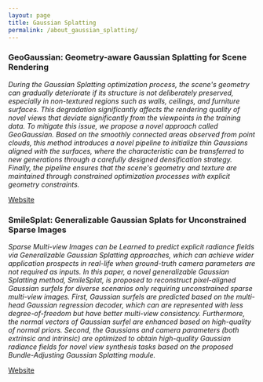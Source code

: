 ```yaml
---
layout: page
title: Gaussian Splatting
permalink: /about_gaussian_splatting/
---
```


### GeoGaussian: Geometry-aware Gaussian Splatting for Scene Rendering
*During the Gaussian Splatting optimization process, the scene's geometry can gradually deteriorate if its structure is not deliberately preserved, especially in non-textured regions such as walls, ceilings, and furniture surfaces. This degradation significantly affects the rendering quality of novel views that deviate significantly from the viewpoints in the training data. 
To mitigate this issue, we propose a novel approach called GeoGaussian. Based on the smoothly connected areas observed from point clouds, this method introduces a novel pipeline to initialize thin Gaussians aligned with the surfaces, where the characteristic can be transferred to new generations through a carefully designed densification strategy. Finally, the pipeline ensures that the scene's geometry and texture are maintained through constrained optimization processes with explicit geometry constraints.*

<a href="../project/gs/geogaussian.html"> Website</a>


### SmileSplat: Generalizable Gaussian Splats for Unconstrained Sparse Images
*Sparse Multi-view Images can be Learned to predict explicit radiance fields via Generalizable Gaussian Splatting approaches, which 
can achieve wider application prospects in real-life when ground-truth camera parameters are not required as inputs.
In this paper, a novel generalizable Gaussian Splatting method, SmileSplat, is proposed to reconstruct pixel-aligned Gaussian surfels for diverse scenarios only requiring unconstrained sparse multi-view images.
First, Gaussian surfels are predicted based on the multi-head Gaussian regression decoder, which can are represented with less degree-of-freedom but have better multi-view consistency. Furthermore, the normal vectors of Gaussian surfel are enhanced based on high-quality of normal priors. 
Second, the Gaussians and camera parameters (both extrinsic and intrinsic) are optimized to obtain high-quality Gaussian radiance fields for novel view synthesis tasks based on the proposed Bundle-Adjusting Gaussian Splatting module.*

<a href="../project/gs/smilesplat.html"> Website</a>
